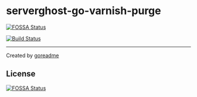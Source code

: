# serverghost-go-varnish-purge
[![FOSSA Status](https://app.fossa.io/api/projects/git%2Bgithub.com%2Fmartip07%2Fserverghost-go-varnish-purge.svg?type=shield)](https://app.fossa.io/projects/git%2Bgithub.com%2Fmartip07%2Fserverghost-go-varnish-purge?ref=badge_shield)

[![Build Status](https://travis-ci.com/martip07/serverghost-go-varnish-purge.svg?branch=master)](https://travis-ci.com/martip07/serverghost-go-varnish-purge)



---

Created by [goreadme](https://github.com/apps/goreadme)


## License
[![FOSSA Status](https://app.fossa.io/api/projects/git%2Bgithub.com%2Fmartip07%2Fserverghost-go-varnish-purge.svg?type=large)](https://app.fossa.io/projects/git%2Bgithub.com%2Fmartip07%2Fserverghost-go-varnish-purge?ref=badge_large)
